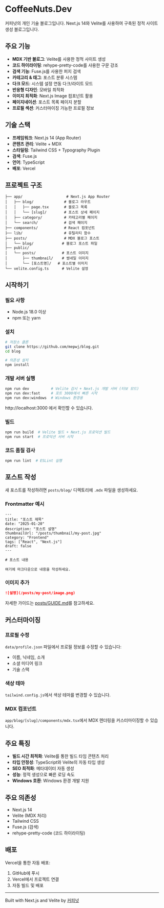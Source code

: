 # CoffeeNuts.Dev

커피넛의 개인 기술 블로그입니다. Next.js 14와 Velite를 사용하여 구축된 정적 사이트 생성 블로그입니다.

## 주요 기능

- **MDX 기반 블로그**: Velite를 사용한 정적 사이트 생성
- **코드 하이라이팅**: rehype-pretty-code를 사용한 구문 강조
- **검색 기능**: Fuse.js를 사용한 퍼지 검색
- **카테고리 & 태그**: 포스트 분류 시스템
- **다크 모드**: 시스템 설정 연동 다크/라이트 모드
- **반응형 디자인**: 모바일 최적화
- **이미지 최적화**: Next.js Image 컴포넌트 활용
- **페이지네이션**: 포스트 목록 페이지 분할
- **프로필 섹션**: 커스터마이징 가능한 프로필 정보

## 기술 스택

- **프레임워크**: Next.js 14 (App Router)
- **콘텐츠 관리**: Velite + MDX
- **스타일링**: Tailwind CSS + Typography Plugin
- **검색**: Fuse.js
- **언어**: TypeScript
- **배포**: Vercel

## 프로젝트 구조

```
├── app/                    # Next.js App Router
│   ├── blog/              # 블로그 라우트
│   │   ├── page.tsx       # 블로그 목록
│   │   └── [slug]/        # 포스트 상세 페이지
│   ├── category/          # 카테고리별 페이지
│   └── search/            # 검색 페이지
├── components/            # React 컴포넌트
├── lib/                   # 유틸리티 함수
├── posts/                 # MDX 블로그 포스트
│   └── blog/             # 블로그 포스트 파일
├── public/
│   └── posts/            # 포스트 이미지
│       ├── thumbnail/    # 썸네일 이미지
│       └── [포스트명]/   # 포스트별 이미지
└── velite.config.ts      # Velite 설정
```

## 시작하기

### 필요 사항

- Node.js 18.0 이상
- npm 또는 yarn

### 설치

```bash
# 저장소 클론
git clone https://github.com/mepwj/blog.git
cd blog

# 의존성 설치
npm install
```

### 개발 서버 실행

```bash
npm run dev          # Velite 감시 + Next.js 개발 서버 (터보 모드)
npm run dev:fast     # 포트 3000에서 빠른 시작
npm run dev:windows  # Windows 환경용
```

http://localhost:3000 에서 확인할 수 있습니다.

### 빌드

```bash
npm run build  # Velite 빌드 + Next.js 프로덕션 빌드
npm run start  # 프로덕션 서버 시작
```

### 코드 품질 검사

```bash
npm run lint  # ESLint 실행
```

## 포스트 작성

새 포스트를 작성하려면 `posts/blog/` 디렉토리에 `.mdx` 파일을 생성하세요.

### Frontmatter 예시

```mdx
---
title: "포스트 제목"
date: "2025-01-20"
description: "포스트 설명"
thumbnailUrl: "/posts/thumbnail/my-post.jpg"
category: "Frontend"
tags: ["React", "Next.js"]
draft: false
---

# 포스트 내용

여기에 마크다운으로 내용을 작성하세요.
```

### 이미지 추가

```markdown
![설명](/posts/my-post/image.png)
```

자세한 가이드는 [posts/GUIDE.md](posts/GUIDE.md)를 참고하세요.

## 커스터마이징

### 프로필 수정

`data/profile.json` 파일에서 프로필 정보를 수정할 수 있습니다:

- 이름, 닉네임, 소개
- 소셜 미디어 링크
- 기술 스택

### 색상 테마

`tailwind.config.js`에서 색상 테마를 변경할 수 있습니다.

### MDX 컴포넌트

`app/blog/[slug]/components/mdx.tsx`에서 MDX 렌더링을 커스터마이징할 수 있습니다.

## 주요 특징

- **빌드 시간 최적화**: Velite를 통한 빌드 타임 콘텐츠 처리
- **타입 안정성**: TypeScript와 Velite의 자동 타입 생성
- **SEO 최적화**: 메타데이터 자동 생성
- **성능**: 정적 생성으로 빠른 로딩 속도
- **Windows 호환**: Windows 환경 개발 지원

## 주요 의존성

- Next.js 14
- Velite (MDX 처리)
- Tailwind CSS
- Fuse.js (검색)
- rehype-pretty-code (코드 하이라이팅)

## 배포

Vercel을 통한 자동 배포:

1. GitHub에 푸시
2. Vercel에서 프로젝트 연결
3. 자동 빌드 및 배포

---

Built with Next.js and Velite by [커피넛](https://github.com/mepwj)
